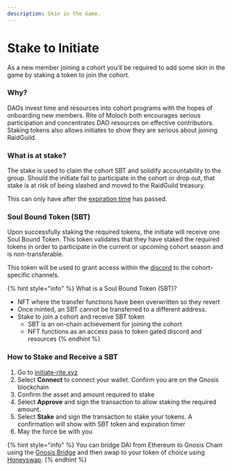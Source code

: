 ```yaml
---
description: Skin in the Game.
---
```


# Stake to Initiate

As a new member joining a cohort you'll be required to add some skin in the game by staking a token to join the cohort.

### **Why?**

DAOs invest time and resources into cohort programs with the hopes of onboarding new members. Rite of Moloch both encourages serious participation and concentrates DAO resources on effective contributors. Staking tokens also allows initiates to show they are serious about joining RaidGuild.

### What is at stake?

The stake is used to claim the cohort SBT and solidify accountability to the group. Should the initiate fail to participate in the cohort or drop out, that stake is at risk of being slashed and moved to the RaidGuild treasury.

This can only have after the [expiration time](expiration-timer.md) has passed.

### Soul Bound Token (SBT)

Upon successfully staking the required tokens, the initiate will receive one Soul Bound Token. This token validates that they have staked the required tokens in order to participate in the current or upcoming cohort season and is non-transferable.

This token will be used to grant access within the [discord](https://discord.gg/raidguild) to the cohort-specific channels.

{% hint style="info" %}
What is a Soul Bound Token (SBT)?

* NFT where the transfer functions have been overwritten so they revert
* Once minted, an SBT cannot be transferred to a different address.
* Stake to join a cohort and receive SBT token
  * SBT is an on-chain achievement for joining the cohort
  * NFT functions as an access pass to token gated discord and resources
{% endhint %}

### How to Stake and Receive a SBT

1. Go to [initiate-rite.xyz](http://initiate-rite.xyz)
2. Select **Connect** to connect your wallet. Confirm you are on the Gnosis blockchain
3. Confirm the asset and amount required to stake
4. Select **Approve** and sign the transaction to allow staking the required amount.
5. Select **Stake** and sign the transaction to stake your tokens. A confirmation will show with SBT token and expiration timer
6. May the force be with you

{% hint style="info" %}
You can bridge DAI from Ethereum to Gnosis Chain using the [Gnosis Bridge](https://bridge.gnosischain.com/) and then swap to your token of choice using [Honeyswap](https://honeyswap.org/).
{% endhint %}

<figure><img src="../../.gitbook/assets/stake-initiate.jpg" alt=""><figcaption></figcaption></figure>
